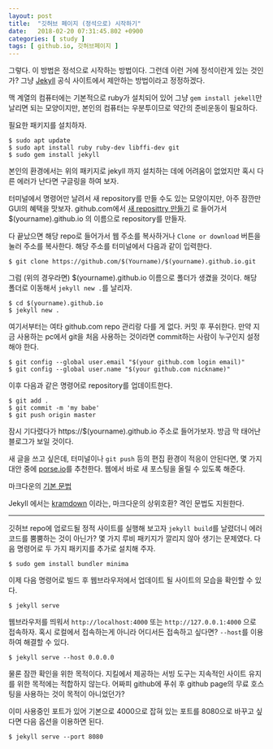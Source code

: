 ```yaml
---
layout: post
title:  "깃허브 페이지 (정석으로) 시작하기"
date:   2018-02-20 07:31:45.802 +0900
categories: [ study ]
tags: [ github.io, 깃허브페이지 ]
---
```


그렇다. 이 방법은 정석으로 시작하는 방법이다. 그런데 이런 거에 정석이란게 있는 것인가? 그냥 [Jekyll](https://jekyllrb-ko.github.io/) 공식 사이트에서 제안하는 방법이라고 정정하겠다. <!--more-->

맥 계열의 컴퓨터에는 기본적으로 ruby가 설치되어 있어 그냥 `gem install jekell`만 날리면 되는 모양이지만, 본인의 컴퓨터는 우분투이므로 약간의 준비운동이 필요하다.

필요한 패키지를 설치하자.

    $ sudo apt update
    $ sudo apt install ruby ruby-dev libffi-dev git
    $ sudo gem install jekyll

본인의 환경에서는 위의 패키지로 jekyll 까지 설치하는 데에 어려움이 없었지만 혹시 다른 에러가 난다면 구글링을 하여 보자.

터미널에서 명령어만 날려서 새 repository를 만들 수도 있는 모양이지만, 아주 잠깐만 GUI의 혜택을 맛보자. github.com에서 [새 reposittry 만들기](https://github.com/new) 로 들어가서 $(yourname).github.io 의 이름으로 repository를 만들자.

다 끝났으면 해당 repo로 들어가서 웹 주소를 복사하거나 `Clone or download` 버튼을 눌러 주소를 복사한다. 해당 주소를 터미널에서 다음과 같이 입력한다.

    $ git clone https://github.com/$(Yourname)/$(yourname).github.io.git

그럼 (위의 경우라면) $(yourname).github.io 이름으로 폴더가 생겼을 것이다. 해당 폴더로 이동해서 `jekyll new .`를 날리자.

    $ cd $(yourname).github.io
    $ jekyll new .

여기서부터는 여타 github.com repo 관리랑 다를 게 없다. 커밋 후 푸쉬한다. 만약 지금 사용하는 pc에서 git을 처음 사용하는 것이라면 commit하는 사람이 누구인지 설정해야 한다.

    $ git config --global user.email "$(your github.com login email)"
    $ git config --global user.name "$(your github.com nickname)"

이후 다음과 같은 명령어로 repository를 업데이트한다.

    $ git add .
    $ git commit -m 'my babe'
    $ git push origin master

잠시 기다렸다가 https://$(yourname).github.io 주소로 들어가보자. 방금 막 태어난 블로그가 보일 것이다.

새 글을 쓰고 싶은데, 터미널이나 `git push` 등의 편집 환경이 적응이 안된다면, 몇 가지 대안 중에 [porse.io](http://prose.io)를 추천한다. 웹에서 바로 새 포스팅을 올릴 수 있도록 해준다. 

마크다운의 [기본 문법](https://gist.github.com/ihoneymon/652be052a0727ad59601)

Jekyll 에서는 [kramdown](https://kramdown.gettalong.org/syntax.html) 이라는, 마크다운의 상위호환? 격인 문법도 지원한다.

----------------

깃허브 repo에 업로드될 정적 사이트를 실행해 보고자 `jekyll build`를 날렸더니 에러코드를 뿜뿜하는 것이 아닌가? 몇 가지 루비 패키지가 깔리지 않아 생기는 문제였다. 다음 명령어로 두 가지 패키지를 추가로 설치해 주자.

    $ sudo gem install bundler minima

이제 다음 명령어로 빌드 후 웹브라우저에서 업데이트 될 사이트의 모습을 확인할 수 있다.

    $ jekyll serve

웹브라우저를 띄워서 `http://localhost:4000` 또는 `http://127.0.0.1:4000` 으로 접속하자. 혹시 로컬에서 접속하는게 아니라 어디서든 접속하고 싶다면? `--host`를 이용하여 해결할 수 있다.

    $ jekyll serve --host 0.0.0.0

물론 잠깐 확인을 위한 목적이다. 지킬에서 제공하는 서빙 도구는 지속적인 사이트 유지를 위한 목적에는 적합하지 않는다. 어짜피 github에 푸쉬 후 github page의 무료 호스팅을 사용하는 것이 목적이 아니었던가?

이미 사용중인 포트가 있어 기본으로 4000으로 잡혀 있는 포트를 8080으로 바꾸고 싶다면 다음 옵션을 이용하면 된다.

    $ jekyll serve --port 8080
